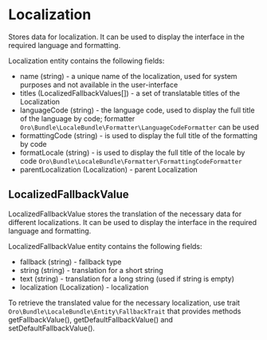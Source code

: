 <a id="bundle-docs-platform-locale-bundle-localization"></a>

# Localization

Stores data for localization. It can be used to display the interface in the required language and formatting.

Localization entity contains the following fields:

* name (string) - a unique name of the localization, used for system purposes and not available in the user-interface
* titles (LocalizedFallbackValues[]) - a set of translatable titles of the Localization
* languageCode (string) - the language code, used to display the full title of the language by code; formatter `Oro\Bundle\LocaleBundle\Formatter\LanguageCodeFormatter` can be used
* formattingCode (string) - is used to display the full title of the formatting by code
* formatLocale (string) - is used to display the full title of the locale by code `Oro\Bundle\LocaleBundle\Formatter\FormattingCodeFormatter`
* parentLocalization (Localization) - parent Localization

## LocalizedFallbackValue

LocalizedFallbackValue stores the translation of the necessary data for different localizations. It can be used to display the interface in the required language and formatting.

LocalizedFallbackValue entity contains the following fields:

* fallback (string) - fallback type
* string (string) - translation for a short string
* text (string) - translation for a long string (used if string is empty)
* localization (Localization) - localization

To retrieve the translated value for the necessary localization, use trait `Oro\Bundle\LocaleBundle\Entity\FallbackTrait` that provides methods getFallbackValue(), getDefaultFallbackValue() and setDefaultFallbackValue().
